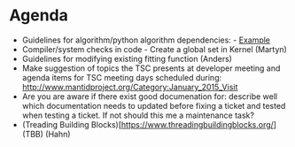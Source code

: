 Agenda
======
* Guidelines for algorithm/python algorithm dependencies: - [Example](http://trac.mantidproject.org/mantid/ticket/10341)
* Compiler/system checks in code - Create a global set in Kernel (Martyn)
* Guidelines for modifying existing fitting function (Anders)
* Make suggestion of topics the TSC presents at developer meeting and agenda items for TSC meeting days scheduled during: http://www.mantidproject.org/Category:January_2015_Visit 
* Are you are aware if there exist good documenation for: describe well which documentation needs to updated before fixing a ticket and tested when testing a ticket. If not should this me a maintenance task?
* (Treading Building Blocks)[https://www.threadingbuildingblocks.org/] (TBB) (Hahn)

